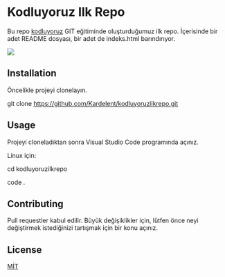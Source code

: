 # Kodluyoruz Ilk Repo
Bu repo [kodluyoruz](https://www.kodluyoruz.org/) GIT eğitiminde oluşturduğumuz ilk repo. İçerisinde bir adet README dosyası, bir adet de indeks.html barındırıyor.

![](https://www.google.com/url?sa=i&url=https%3A%2F%2Fmedium.com%2F%40kodluyoruz&psig=AOvVaw3Cf5QMLhkCAiPjWdXuQdZN&ust=1641318926473000&source=images&cd=vfe&ved=0CAsQjRxqFwoTCIC5kM-TlvUCFQAAAAAdAAAAABAD)


## Installation

Öncelikle projeyi clonelayın.

git clone https://github.com/Kardelent/kodluyoruzilkrepo.git

## Usage
Projeyi cloneladıktan sonra Visual Studio Code programında açınız.

Linux için:

cd kodluyoruzilkrepo

code .

## Contributing
Pull requestler kabul edilir. Büyük değişiklikler için, lütfen önce neyi değiştirmek istediğinizi tartışmak için bir konu açınız.

## License
[MİT](https://choosealicense.com/licenses/mit/)